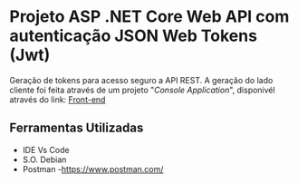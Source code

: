 # Projeto ASP .NET Core Web API com autenticação JSON Web Tokens (Jwt)
Geração de tokens para acesso seguro a API REST. A geração do lado cliente foi feita através de um projeto "_Console Application_", disponivél através do link:
[Front-end](https://github.com/MaiconMessias/api-autenticacao-bearer-client)
## Ferramentas Utilizadas
- IDE Vs Code
- S.O. Debian
- Postman -https://www.postman.com/
